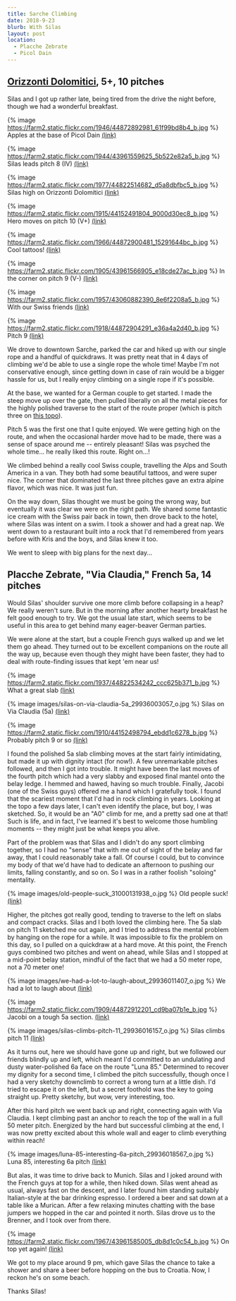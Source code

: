 ```yaml
---
title: Sarche Climbing
date: 2018-9-23
blurb: With Silas
layout: post
location:
  - Placche Zebrate
  - Picol Dain
---
```


## [Orizzonti Dolomitici](https://www.bergsteigen.com/touren/klettern/orizzonti-dolomitici/), 5+, 10 pitches

Silas and I got up rather late, being tired from the drive the night before,
though we had a wonderful breakfast.

{% image https://farm2.static.flickr.com/1946/44872892981_61f99bd8b4_b.jpg %}
Apples at the base of Picol Dain
<a href='https://www.flickr.com/photos/55338612@N00/44872892981'>(link)</a>



{% image https://farm2.static.flickr.com/1944/43961559625_5b522e82a5_b.jpg %}
Silas leads pitch 8 (IV)
<a href='https://www.flickr.com/photos/55338612@N00/43961559625'>(link)</a>


{% image https://farm2.static.flickr.com/1977/44822514682_d5a8dbfbc5_b.jpg %}
Silas high on Orizzonti Dolomitici
<a href='https://www.flickr.com/photos/55338612@N00/44822514682'>(link)</a>



{% image https://farm2.static.flickr.com/1915/44152491804_9000d30ec8_b.jpg %}
Hero moves on pitch 10 (V+)
<a href='https://www.flickr.com/photos/55338612@N00/44152491804'>(link)</a>


{% image https://farm2.static.flickr.com/1966/44872900481_15291644bc_b.jpg %}
Cool tattoos!
<a href='https://www.flickr.com/photos/55338612@N00/44872900481'>(link)</a>







{% image https://farm2.static.flickr.com/1905/43961566905_e18cde27ac_b.jpg %}
In the corner on pitch 9 (V-)
<a href='https://www.flickr.com/photos/55338612@N00/43961566905'>(link)</a>



{% image https://farm2.static.flickr.com/1957/43060882390_8e6f2208a5_b.jpg %}
With our Swiss friends
<a href='https://www.flickr.com/photos/55338612@N00/43060882390'>(link)</a>

{% image https://farm2.static.flickr.com/1918/44872904291_e36a4a2d40_b.jpg %}
Pitch 9
<a href='https://www.flickr.com/photos/55338612@N00/44872904291'>(link)</a>


We drove to downtown Sarche, parked the car and hiked up with our single rope
and a handful of quickdraws. It was pretty neat that in 4 days of climbing we'd
be able to use a single rope the whole time! Maybe I'm not conservative enough,
since getting down in case of rain would be a bigger hassle for us, but I
really enjoy climbing on a single rope if it's possible.

At the base, we wanted for a German couple to get started. I made the steep
move up over the gate, then pulled liberally on all the metal pieces for the
highly polished traverse to the start of the route proper (which is pitch
three on [this topo](https://www.bergsteigen.com/fileadmin/userdaten/import/topos/1429_Topo_f4b60bf0-b9a6-4638-a609-d27d9cb834d8_orizzonti%20dolomitici.pdf)).

Pitch 5 was the first one that I quite enjoyed. We were getting high on the
route, and when the occasional harder move had to be made, there was a sense
of space around me -- entirely pleasant! Silas was psyched the whole time...
he really liked this route. Right on...!

We climbed behind a really cool Swiss couple, travelling the Alps and South
America in a van. They both had some beautiful tattoos, and were super nice.
The corner that dominated the last three pitches gave an extra alpine flavor,
which was nice. It was just fun.

On the way down, Silas thought we must be going the wrong way, but eventually
it was clear we were on the right path. We shared some fantastic ice cream
with the Swiss pair back in town, then drove back to the hotel, where Silas
was intent on a swim. I took a shower and had a great nap. We went down to
a restaurant built into a rock that I'd remembered from years before with
Kris and the boys, and Silas knew it too.

We went to sleep with big plans for the next day...

## Placche Zebrate, "Via Claudia," French 5a, 14 pitches

Would Silas' shoulder survive one more climb before collapsing in a heap?
We really weren't sure. But in the morning after another hearty breakfast
he felt good enough to try. We got the usual late start, which seems to be
useful in this area to get behind many eager-beaver German parties.

We were alone at the start, but a couple French guys walked up and we let them
go ahead. They turned out to be excellent companions on the route all the way
up, because even though they might have been faster, they had to deal with
route-finding issues that kept 'em near us!

{% image https://farm2.static.flickr.com/1937/44822534242_ccc625b371_b.jpg %}
What a great slab
<a href='https://www.flickr.com/photos/55338612@N00/44822534242'>(link)</a>


{% image images/silas-on-via-claudia-5a_29936003057_o.jpg %}
Silas on Via Claudia (5a)
<a href='https://www.flickr.com/photos/55338612@N00/29936003057'>(link)</a>

{% image https://farm2.static.flickr.com/1910/44152498794_ebdd1c6278_b.jpg %}
Probably pitch 9 or so
<a href='https://www.flickr.com/photos/55338612@N00/44152498794'>(link)</a>


I found the polished 5a slab climbing moves at the start fairly intimidating, but
made it up with dignity intact (for now!). A few unremarkable pitches followed,
and then I got into trouble. It might have been the last moves of the fourth
pitch which had a very slabby and exposed final mantel onto the belay ledge.
I hemmed and hawed, having so much trouble. Finally, Jacobi (one of the Swiss
guys) offered me a hand which I gratefully took. I found that the scariest moment
that I'd had in rock climbing in years. Looking at the topo a few days later,
I can't even identify the place, but boy, I was sketched. So, it would be an
"A0" climb for me, and a pretty sad one at that! Such is life, and in fact,
I've learned it's best to welcome those humbling moments -- they might just
be what keeps you alive.

Part of the problem was that Silas and I didn't do any sport climbing together,
so I had no "sense" that with me out of sight of the belay and far away, that I
could reasonably take a fall. Of course I could, but to convince my body of that
we'd have had to dedicate an afternoon to pushing our limits, falling constantly,
and so on. So I was in a rather foolish "soloing" mentality.

{% image images/old-people-suck_31000131938_o.jpg %}
Old people suck!
<a href='https://www.flickr.com/photos/55338612@N00/31000131938'>(link)</a>

Higher, the pitches got really good, tending to traverse to the left on slabs
and compact cracks. Silas and I both loved the climbing here. The 5a slab
on pitch 11 sketched me out again, and I tried to address the mental problem by
hanging on the rope for a while. It was impossible to fix the problem on this day,
so I pulled on a quickdraw at a hard move. At this point, the French guys combined
two pitches and went on ahead, while Silas and I stopped at a mid-point belay
station, mindful of the fact that we had a 50 meter rope, not a 70 meter one!

{% image images/we-had-a-lot-to-laugh-about_29936011407_o.jpg %}
We had a lot to laugh about
<a href='https://www.flickr.com/photos/55338612@N00/29936011407'>(link)</a>


{% image https://farm2.static.flickr.com/1909/44872912201_cd9ba07b1e_b.jpg %}
Jacobi on a tough 5a section.
<a href='https://www.flickr.com/photos/55338612@N00/44872912201'>(link)</a>

{% image images/silas-climbs-pitch-11_29936016157_o.jpg %}
Silas climbs pitch 11
<a href='https://www.flickr.com/photos/55338612@N00/29936016157'>(link)</a>

As it turns out, here we should have gone up and right, but we followed our friends
blindly up and left, which meant I'd committed to an undulating and dusty water-polished
6a face on the route "Luna 85." Determined to recover my dignity for a second time,
I climbed the pitch successfully, though once I had a very sketchy downclimb to
correct a wrong turn at a little dish. I'd tried to escape it on the left, but a
secret foothold was the key to going straight up. Pretty sketchy, but wow, very
interesting, too.

After this hard pitch we went back up and right, connecting again with Via Claudia.
I kept climbing past an anchor to reach the top of the wall in a full 50 meter
pitch. Energized by the hard but successful climbing at the end, I was now
pretty excited about this whole wall and eager to climb everything within reach!

{% image images/luna-85-interesting-6a-pitch_29936018567_o.jpg %}
Luna 85, interesting 6a pitch
<a href='https://www.flickr.com/photos/55338612@N00/29936018567'>(link)</a>

But alas, it was time to drive back to Munich. Silas and I joked around with the
French guys at top for a while, then hiked down. Silas went ahead as usual,
always fast on the descent, and I later found him standing suitably Italian-style
at the bar drinking espresso. I ordered a beer and sat down at a table like a Murican.
After a few relaxing minutes chatting with the base jumpers we hopped in the
car and pointed it north. Silas drove us to the Brenner, and I took over from there.

{% image https://farm2.static.flickr.com/1967/43961585005_db8d1c0c54_b.jpg %}
On top yet again!
<a href='https://www.flickr.com/photos/55338612@N00/43961585005'>(link)</a>


We got to my place around 9 pm, which gave Silas the chance to take a shower and
share a beer before hopping on the bus to Croatia. Now, I reckon he's on some beach.

Thanks Silas!

